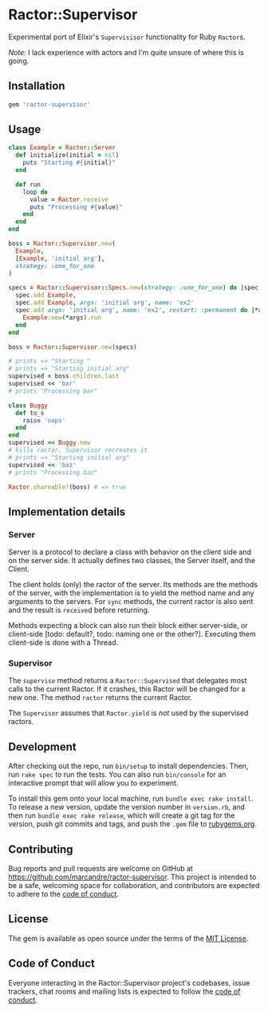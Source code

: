 # Ractor::Supervisor

Experimental port of Elixir's `Supervisisor` functionality for Ruby `Ractor`s.

*Note*: I lack experience with actors and I'm quite unsure of where this is going.

## Installation

```ruby
gem 'ractor-supervisor'
```

## Usage


```ruby
class Example < Ractor::Server
  def initialize(initial = nil)
    puts "Starting #{initial}"
  end

  def run
    loop do
      value = Ractor.receive
      puts "Processing #{value}"
    end
  end
end

boss = Ractor::Supervisor.new(
  Example,
  [Example, 'initial arg'],
  strategy: :one_for_one
)

specs = Ractor::Supervisor::Specs.new(strategy: :one_for_one) do |spec|
  spec.add Example,
  spec.add Example, args: 'initial arg', name: 'ex2'
  spec.add args: 'initial arg', name: 'ex2', restart: :permanent do |*args|
    Example.new(*args).run
  end
end

boss = Ractor::Supervisor.new(specs)

# prints => "Starting "
# prints => "Starting initial arg"
supervised = boss.children.last
supervised << 'bar'
# prints "Processing bar"

class Buggy
  def to_s
    raise 'oops'
  end
end
supervised << Buggy.new
# kills ractor, Supervisor recreates it
# prints => "Starting initial arg"
supervised << 'baz'
# prints "Processing baz"

Ractor.shareable?(boss) # => true
```

## Implementation details

### Server

Server is a protocol to declare a class with behavior on the client side and on the server side. It actually defines two classes, the Server itself, and the Client.

The client holds (only) the ractor of the server. Its methods are the methods of the server, with the implementation is to yield the method name and any arguments to the servers. For `sync` methods, the current ractor is also sent and the result is `receive`d before returning.

Methods expecting a block can also run their block either server-side, or client-side [todo: default?, todo: naming one or the other?]. Executing them client-side is done with a Thread.


### Supervisor


The `supervise` method returns a `Ractor::Supervised` that delegates most calls to the current Ractor. If it crashes, this Ractor will be changed for a new one. The method `ractor` returns the current Ractor.

The `Supervisor` assumes that `Ractor.yield` is *not* used by the supervised ractors.

## Development

After checking out the repo, run `bin/setup` to install dependencies. Then, run `rake spec` to run the tests. You can also run `bin/console` for an interactive prompt that will allow you to experiment.

To install this gem onto your local machine, run `bundle exec rake install`. To release a new version, update the version number in `version.rb`, and then run `bundle exec rake release`, which will create a git tag for the version, push git commits and tags, and push the `.gem` file to [rubygems.org](https://rubygems.org).

## Contributing

Bug reports and pull requests are welcome on GitHub at https://github.com/marcandre/ractor-supervisor. This project is intended to be a safe, welcoming space for collaboration, and contributors are expected to adhere to the [code of conduct](https://github.com/marcandre/ractor-supervisor/blob/master/CODE_OF_CONDUCT.md).


## License

The gem is available as open source under the terms of the [MIT License](https://opensource.org/licenses/MIT).

## Code of Conduct

Everyone interacting in the Ractor::Supervisor project's codebases, issue trackers, chat rooms and mailing lists is expected to follow the [code of conduct](https://github.com/marcandre/ractor-supervisor/blob/master/CODE_OF_CONDUCT.md).
